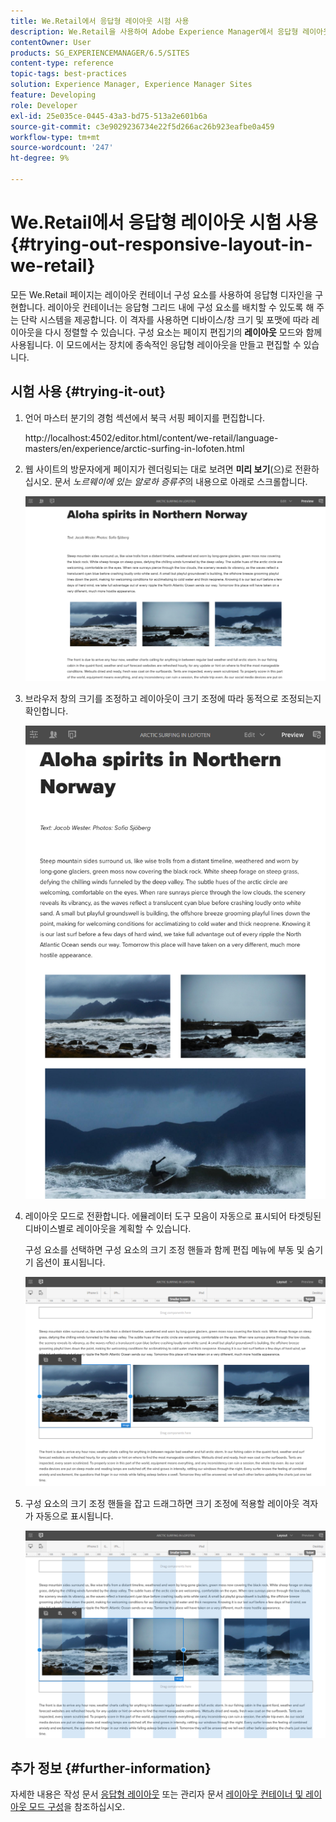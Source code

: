 ```yaml
---
title: We.Retail에서 응답형 레이아웃 시험 사용
description: We.Retail을 사용하여 Adobe Experience Manager에서 응답형 레이아웃 을 테스트하는 방법을 알아봅니다.
contentOwner: User
products: SG_EXPERIENCEMANAGER/6.5/SITES
content-type: reference
topic-tags: best-practices
solution: Experience Manager, Experience Manager Sites
feature: Developing
role: Developer
exl-id: 25e035ce-0445-43a3-bd75-513a2e601b6a
source-git-commit: c3e9029236734e22f5d266ac26b923eafbe0a459
workflow-type: tm+mt
source-wordcount: '247'
ht-degree: 9%

---
```


# We.Retail에서 응답형 레이아웃 시험 사용{#trying-out-responsive-layout-in-we-retail}

모든 We.Retail 페이지는 레이아웃 컨테이너 구성 요소를 사용하여 응답형 디자인을 구현합니다. 레이아웃 컨테이너는 응답형 그리드 내에 구성 요소를 배치할 수 있도록 해 주는 단락 시스템을 제공합니다. 이 격자를 사용하면 디바이스/창 크기 및 포맷에 따라 레이아웃을 다시 정렬할 수 있습니다. 구성 요소는 페이지 편집기의 **레이아웃** 모드와 함께 사용됩니다. 이 모드에서는 장치에 종속적인 응답형 레이아웃을 만들고 편집할 수 있습니다.

## 시험 사용 {#trying-it-out}

1. 언어 마스터 분기의 경험 섹션에서 북극 서핑 페이지를 편집합니다.

   http://localhost:4502/editor.html/content/we-retail/language-masters/en/experience/arctic-surfing-in-lofoten.html

1. 웹 사이트의 방문자에게 페이지가 렌더링되는 대로 보려면 **미리 보기**(으)로 전환하십시오. 문서 *노르웨이에 있는 알로하 증류주*&#x200B;의 내용으로 아래로 스크롤합니다.

   ![chlimage_1-178](assets/chlimage_1-178.png)

1. 브라우저 창의 크기를 조정하고 레이아웃이 크기 조정에 따라 동적으로 조정되는지 확인합니다.

   ![chlimage_1-179](assets/chlimage_1-179.png)

1. 레이아웃 모드로 전환합니다. 에뮬레이터 도구 모음이 자동으로 표시되어 타겟팅된 디바이스별로 레이아웃을 계획할 수 있습니다.

   구성 요소를 선택하면 구성 요소의 크기 조정 핸들과 함께 편집 메뉴에 부동 및 숨기기 옵션이 표시됩니다.

   ![chlimage_1-180](assets/chlimage_1-180.png)

1. 구성 요소의 크기 조정 핸들을 잡고 드래그하면 크기 조정에 적용할 레이아웃 격자가 자동으로 표시됩니다.

   ![chlimage_1-181](assets/chlimage_1-181.png)

## 추가 정보 {#further-information}

자세한 내용은 작성 문서 [응답형 레이아웃](/help/sites-authoring/responsive-layout.md) 또는 관리자 문서 [레이아웃 컨테이너 및 레이아웃 모드 구성](/help/sites-administering/configuring-responsive-layout.md)을 참조하십시오.
